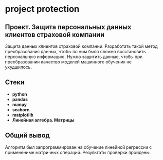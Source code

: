 # project protection

## Проект. Защита персональных данных клиентов страховой компании
                               
Защита данных клиентов страховой компании. Разработать такой метод преобразования данных, чтобы по ним было сложно восстановить персональную информацию. Нужно защитить данные, чтобы при преобразовании качество моделей машинного обучения не ухудшилось.

## Стеки

- **python**
- **pandas**
- **numpy**
- **seaborn**
- **matplotlib**
- **Линейная алгебра. Матрицы**

## 

## Общий вывод

Алгоритм был запрограммирован на обучение линейной регрессии с применениме матричных операций. Результаты проверки пройдены.
